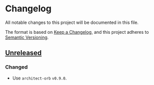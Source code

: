 # Changelog

All notable changes to this project will be documented in this file.

The format is based on [Keep a Changelog](https://keepachangelog.com/en/1.0.0/),
and this project adheres to [Semantic Versioning](https://semver.org/spec/v2.0.0.html).



## [Unreleased]

### Changed

- Use `architect-orb` `v0.9.0`.

[Unreleased]: https://github.com/giantswarm/k8s-kvm/tree/master
